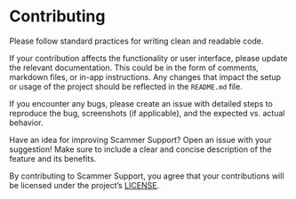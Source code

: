 # **Contributing**

Please follow standard practices for writing clean and readable code.

If your contribution affects the functionality or user interface, please update the relevant documentation. 
This could be in the form of comments, markdown files, or in-app instructions.
Any changes that impact the setup or usage of the project should be reflected in the `README.md` file.

If you encounter any bugs, please create an issue with detailed steps to reproduce the bug, screenshots (if applicable), and the expected vs. actual behavior.

Have an idea for improving Scammer Support? Open an issue with your suggestion! 
Make sure to include a clear and concise description of the feature and its benefits.

By contributing to Scammer Support, you agree that your contributions will be licensed under the project’s [LICENSE](https://github.com/myhauntedfork/Scammer_Support?tab=License-1-ov-file#readme).
